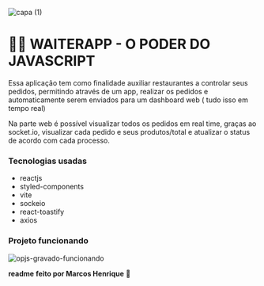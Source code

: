 ![capa (1)](https://user-images.githubusercontent.com/51785898/203780007-2f7a7532-11b8-489c-99cf-09399c1c935e.png)

# 👨‍🍳 WAITERAPP - O PODER DO JAVASCRIPT


Essa aplicação tem como finalidade auxiliar restaurantes a controlar seus pedidos, permitindo através de um app, realizar os pedidos e automaticamente serem enviados para um dashboard web ( tudo isso em tempo real)

Na parte web é possível visualizar todos os pedidos em real time, graças ao socket.io, visualizar cada pedido e seus produtos/total e atualizar o status de acordo com cada processo.

### Tecnologias usadas
* reactjs
* styled-components
* vite
* sockeio
* react-toastify
* axios

### Projeto funcionando

![opjs-gravado-funcionando](https://user-images.githubusercontent.com/51785898/203781640-3d5b5bd8-95aa-4c70-953e-2f6872ea1a15.gif)

**readme** **feito por Marcos Henrique** 🚀
